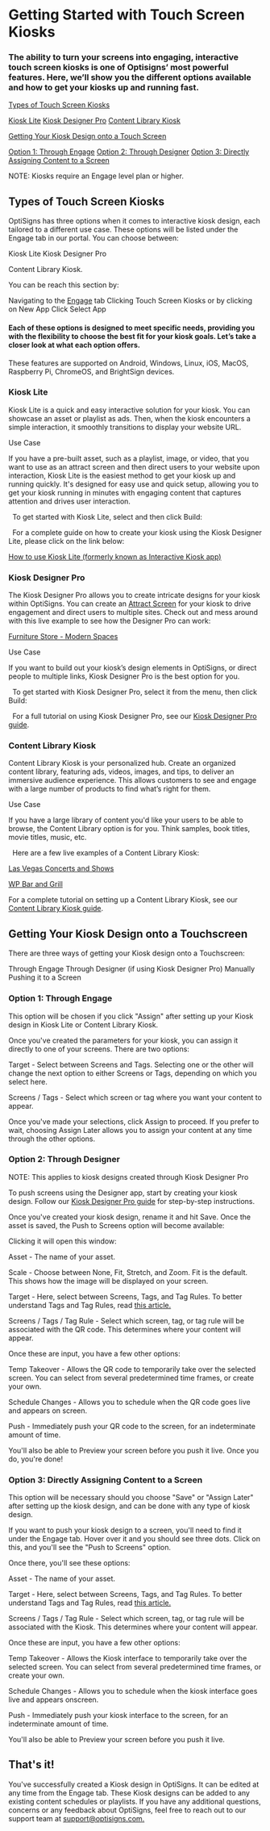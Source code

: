 # Getting Started with Touch Screen Kiosks

### The ability to turn your screens into engaging, interactive touch screen kiosks is one of Optisigns’ most powerful features. Here, we’ll show you the different options available and how to get your kiosks up and running fast.



[Types of Touch Screen Kiosks](#Types)

[Kiosk Lite](#Lite)
[Kiosk Designer Pro](#Pro)
[Content Library Kiosk](#Content)



[Getting Your Kiosk Design onto a Touch Screen](#Getting)

[Option 1: Through Engage](#Engage)
[Option 2: Through Designer](#Designer)
[Option 3: Directly Assigning Content to a Screen](#Manually)







NOTE: Kiosks require an Engage level plan or higher.






## Types of Touch Screen Kiosks 

OptiSigns has three options when it comes to interactive kiosk design, each tailored to a different use case. These options will be listed under the Engage tab in our portal. You can choose between:

Kiosk Lite
Kiosk Designer Pro

Content Library Kiosk.

You can be reach this section by:

Navigating to the [Engage](https://app.optisigns.com/app/engageManagement) tab
Clicking Touch Screen Kiosks or by clicking on New App
Click Select App




#### Each of these options is designed to meet specific needs, providing you with the flexibility to choose the best fit for your kiosk goals. Let’s take a closer look at what each option offers.




These features are supported on Android, Windows, Linux, iOS, MacOS, Raspberry Pi, ChromeOS, and BrightSign devices.






### Kiosk Lite

Kiosk Lite is a quick and easy interactive solution for your kiosk. You can showcase an asset or playlist as ads. Then, when the kiosk encounters a simple interaction, it smoothly transitions to display your website URL.



Use Case



If you have a pre-built asset, such as a playlist, image, or video, that you want to use as an attract screen and then direct users to your website upon interaction, Kiosk Lite is the easiest method to get your kiosk up and running quickly. It's designed for easy use and quick setup, allowing you to get your kiosk running in minutes with engaging content that captures attention and drives user interaction.




 
To get started with Kiosk Lite, select and then click Build:

 
For a complete guide on how to create your kiosk using the Kiosk Designer Lite, please click on the link below:

[How to use Kiosk Lite (formerly known as Interactive Kiosk app)](https://support.optisigns.com/hc/en-us/articles/360053993934)




### Kiosk Designer Pro

The Kiosk Designer Pro allows you to create intricate designs for your kiosk within OptiSigns. You can create an [Attract Screen](https://support.optisigns.com/hc/en-us/articles/29232460955539) for your kiosk to drive engagement and direct users to multiple sites.
Check out and mess around with this live example to see how the Designer Pro can work:

[Furniture Store - Modern Spaces](https://virtualscreen.optisigns.com/#VTJGc2RHVmtYMThPUVE0VEZJWTNzbFl2S0k0MExBMS8yVCtzMTJqaWg1ZEUxM2xJYmtMdmVUUVFyVyswdFNHMFJ1Zk5ibVdVaVVBTmJXbllMRWtwc0E9PQ==)




Use Case


If you want to build out your kiosk’s design elements in OptiSigns, or direct people to multiple links, Kiosk Designer Pro is the best option for you.



 
To get started with Kiosk Designer Pro, select it from the menu, then click Build:

 
For a full tutorial on using Kiosk Designer Pro, see our [Kiosk Designer Pro guide](https://support.optisigns.com/hc/en-us/articles/15313086319763-How-to-Design-Kiosk-Apps-Using-Kiosk-Designer-Pro).



### Content Library Kiosk

  
Content Library Kiosk is your personalized hub. Create an organized content library, featuring ads, videos, images, and tips, to deliver an immersive audience experience. This allows customers to see and engage with a large number of products to find what’s right for them.



Use Case


If you have a large library of content you'd like your users to be able to browse, the Content Library option is for you. Think samples, book titles, movie titles, music, etc.



 
Here are a few live examples of a Content Library Kiosk:

[Las Vegas Concerts and Shows](https://virtualscreen.optisigns.com/#VTJGc2RHVmtYMS94Mko5ZU15VjBPcWRSYUYvU3RKbHNLUFF6RS8yMjAvanVhMEc5SzNQcWtxYjk5OFlTazNUMnJCNnJPQ0wxaTVPUGMzalpnTjRRR1E9PQ==)

[WP Bar and Grill](https://virtualscreen.optisigns.com/#VTJGc2RHVmtYMTgvV2RPRy9ickdsR0hRakNuUTVJWEtmWkJ0czYwdGM3MmpDdUp4WThXblFPMEE0eXROeDJXL1BsMEtFRC9ETlREd05XOTB0Sy9FUXc9PQ==)


For a complete tutorial on setting up a Content Library Kiosk, see our [Content Library Kiosk guide](https://support.optisigns.com/hc/en-us/articles/17604055961747-How-to-Create-a-Content-Library-Kiosk).



## Getting Your Kiosk Design onto a Touchscreen

There are three ways of getting your Kiosk design onto a Touchscreen:

Through Engage
Through Designer (if using Kiosk Designer Pro)
Manually Pushing it to a Screen




### Option 1: Through Engage

This option will be chosen if you click "Assign" after setting up your Kiosk design in Kiosk Lite or Content Library Kiosk.


Once you've created the parameters for your kiosk, you can assign it directly to one of your screens. There are two options:


Target - Select between Screens and Tags. Selecting one or the other will change the next option to either Screens or Tags, depending on which you select here.

Screens / Tags - Select which screen or tag where you want your content to appear.





Once you've made your selections, click Assign to proceed. If you prefer to wait, choosing Assign Later allows you to assign your content at any time through the other options.







### Option 2: Through Designer





NOTE: This applies to kiosk designs created through Kiosk Designer Pro








To push screens using the Designer app, start by creating your kiosk design. Follow our [Kiosk Designer Pro guide](https://support.optisigns.com/hc/en-us/articles/15313086319763-How-to-Design-Kiosk-Apps-Using-Kiosk-Designer-Pro) for step-by-step instructions.




Once you've created your kiosk design, rename it and hit Save. Once the asset is saved, the Push to Screens option will become available:

Clicking it will open this window:



Asset - The name of your asset.

Scale - Choose between None, Fit, Stretch, and Zoom. Fit is the default. This shows how the image will be displayed on your screen.

Target - Here, select between Screens, Tags, and Tag Rules. To better understand Tags and Tag Rules, read [this article.](https://support.optisigns.com/hc/en-us/articles/20879903340947-How-to-Use-Content-Tags-in-The-Playlist)


Screens / Tags / Tag Rule - Select which screen, tag, or tag rule will be associated with the QR code. This determines where your content will appear.

Once these are input, you have a few other options:


Temp Takeover - Allows the QR code to temporarily take over the selected screen. You can select from several predetermined time frames, or create your own.

Schedule Changes - Allows you to schedule when the QR code goes live and appears on screen.

Push - Immediately push your QR code to the screen, for an indeterminate amount of time.

You'll also be able to Preview your screen before you push it live. Once you do, you're done!



### Option 3: Directly Assigning Content to a Screen

This option will be necessary should you choose "Save" or "Assign Later" after setting up the kiosk design, and can be done with any type of kiosk design.


If you want to push your kiosk design to a screen, you'll need to find it under the Engage tab. Hover over it and you should see three dots. Click on this, and you'll see the "Push to Screens" option.


Once there, you'll see these options:




Asset - The name of your asset.

Target - Here, select between Screens, Tags, and Tag Rules. To better understand Tags and Tag Rules, read [this article.](https://support.optisigns.com/hc/en-us/articles/20879903340947-How-to-Use-Content-Tags-in-The-Playlist)


Screens / Tags / Tag Rule - Select which screen, tag, or tag rule will be associated with the Kiosk. This determines where your content will appear.

Once these are input, you have a few other options:


Temp Takeover - Allows the Kiosk interface to temporarily take over the selected screen. You can select from several predetermined time frames, or create your own.

Schedule Changes - Allows you to schedule when the kiosk interface goes live and appears onscreen.

Push - Immediately push your kiosk interface to the screen, for an indeterminate amount of time.

You'll also be able to Preview your screen before you push it live.



## That's it!

You've successfully created a Kiosk design in OptiSigns. It can be edited at any time from the Engage tab. These Kiosk designs can be added to any existing content schedules or playlists.
If you have any additional questions, concerns or any feedback about OptiSigns, feel free to reach out to our support team at [support@optisigns.com.](mailto:support@optisigns.com)